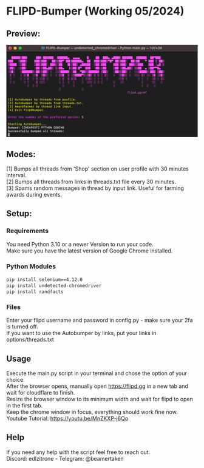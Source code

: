 # FLIPD-Bumper (Working  05/2024)

## Preview:

![alt text](images/preview.png)

## Modes:
[1] Bumps all threads from 'Shop' section on user profile with 30 minutes interval.  
[2] Bumps all threads from links in threads.txt file every 30 minutes.  
[3] Spams random messages in thread by input link. Useful for farming awards during events.  

## Setup:

### Requirements
You need Python 3.10 or a newer Version to run your code.  
Make sure you have the latest version of Google Chrome installed.

### Python Modules
```
pip install selenium==4.12.0
pip install undetected-chromedriver
pip install randfacts
```

### Files
Enter your flipd username and password in config.py - make sure your 2fa is turned off.  
If you want to use the Autobumper by links, put your links in options/threads.txt

## Usage

Execute the main.py script in your terminal and chose the option of your choice.  
After the browser opens, manually open https://flipd.gg in a new tab and wait for cloudflare to finish.  
Resize the browser window to its minimum width and wait for flipd to open in the first tab.  
Keep the chrome window in focus, everything should work fine now.  
Youtube Tutorial: https://youtu.be/MnZKXP-j6Qo

## Help

If you need any help with the script feel free to reach out.  
Discord: edlzitrone    -    Telegram: @beamertaken

